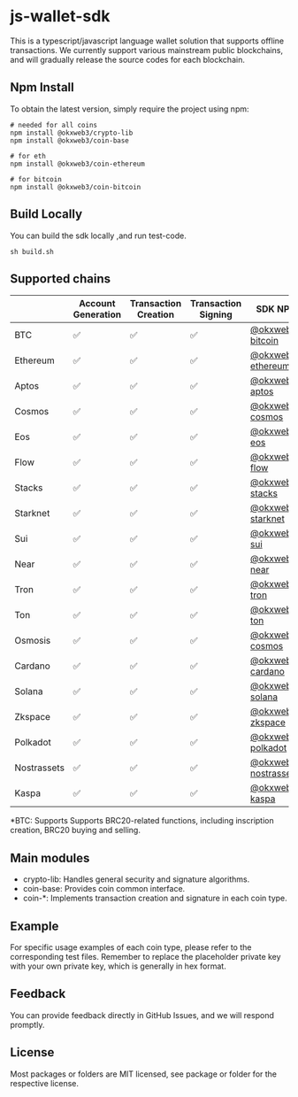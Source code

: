 # js-wallet-sdk

This is a typescript/javascript language wallet solution that supports offline transactions. We currently support various mainstream public
blockchains, and will gradually release the source codes for each blockchain.

## Npm Install
To obtain the latest version, simply require the project using npm:

```shell
# needed for all coins
npm install @okxweb3/crypto-lib
npm install @okxweb3/coin-base

# for eth
npm install @okxweb3/coin-ethereum

# for bitcoin
npm install @okxweb3/coin-bitcoin
```

## Build Locally
You can build the sdk locally ,and run test-code.
```shell
sh build.sh
```

## Supported chains

|             | Account Generation | Transaction Creation | Transaction Signing | SDK NPM Link                                                                         |
|-------------|-------------------|----------------------|---------------------|--------------------------------------------------------------------------------------|
| BTC         | ✅                 | ✅                    | ✅                   | [@okxweb3/coin-bitcoin](https://www.npmjs.com/package/@okxweb3/coin-bitcoin)         | 
| Ethereum    | ✅                 | ✅                    | ✅                   | [@okxweb3/coin-ethereum](https://www.npmjs.com/package/@okxweb3/coin-ethereum)       | 
| Aptos       | ✅                 | ✅                    | ✅                   | [@okxweb3/coin-aptos](https://www.npmjs.com/package/@okxweb3/coin-aptos)             | 
| Cosmos      | ✅                 | ✅                    | ✅                   | [@okxweb3/coin-cosmos](https://www.npmjs.com/package/@okxweb3/coin-cosmos)           | 
| Eos         | ✅                 | ✅                    | ✅                   | [@okxweb3/coin-eos](https://www.npmjs.com/package/@okxweb3/coin-eos)                 | 
| Flow        | ✅                 | ✅                    | ✅                   | [@okxweb3/coin-flow](https://www.npmjs.com/package/@okxweb3/coin-flow)               | 
| Stacks      | ✅                 | ✅                    | ✅                   | [@okxweb3/coin-stacks](https://www.npmjs.com/package/@okxweb3/coin-stacks)           | 
| Starknet    | ✅                 | ✅                    | ✅                   | [@okxweb3/coin-starknet](https://www.npmjs.com/package/@okxweb3/coin-starknet)       | 
| Sui         | ✅                 | ✅                    | ✅                   | [@okxweb3/coin-sui](https://www.npmjs.com/package/@okxweb3/coin-sui)                 | 
| Near        | ✅                 | ✅                    | ✅                   | [@okxweb3/coin-near](https://www.npmjs.com/package/@okxweb3/coin-near)               | 
| Tron        | ✅                 | ✅                    | ✅                   | [@okxweb3/coin-tron](https://www.npmjs.com/package/@okxweb3/coin-tron)               | 
| Ton         | ✅                 | ✅                    | ✅                   | [@okxweb3/coin-ton](https://www.npmjs.com/package/@okxweb3/coin-ton)                 | 
| Osmosis     | ✅                 | ✅                    | ✅                   | [@okxweb3/coin-cosmos](https://www.npmjs.com/package/@okxweb3/coin-cosmos)           | 
| Cardano     | ✅                 | ✅                    | ✅                   | [@okxweb3/coin-cardano](https://www.npmjs.com/package/@okxweb3/coin-cardano)         | 
| Solana      | ✅                 | ✅                    | ✅                   | [@okxweb3/coin-solana](https://www.npmjs.com/package/@okxweb3/coin-solana)           | 
| Zkspace     | ✅                 | ✅                    | ✅                   | [@okxweb3/coin-zkspace](https://www.npmjs.com/package/@okxweb3/coin-zkspace)         | 
| Polkadot    | ✅                 | ✅                    | ✅                   | [@okxweb3/coin-polkadot](https://www.npmjs.com/package/@okxweb3/coin-polkadot)       | 
| Nostrassets | ✅                 | ✅                    | ✅                   | [@okxweb3/coin-nostrassets](https://www.npmjs.com/package/@okxweb3/coin-nostrassets) | 
| Kaspa       | ✅                 | ✅                    | ✅                   | [@okxweb3/coin-kaspa](https://www.npmjs.com/package/@okxweb3/coin-kaspa)             | 


*BTC: Supports Supports BRC20-related functions, including inscription creation, BRC20 buying and selling.

## Main modules

- crypto-lib: Handles general security and signature algorithms.
- coin-base: Provides  coin common interface.
- coin-*: Implements transaction creation and signature in each coin type.


## Example

For specific usage examples of each coin type, please refer to the corresponding test files. Remember to replace the
placeholder private key with your own private key, which is generally in hex format.

## Feedback

You can provide feedback directly in GitHub Issues, and we will respond promptly.

## License
Most packages or folders are MIT licensed, see package or folder for the respective license.

